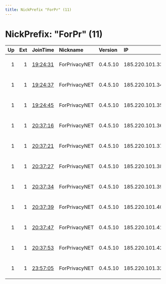 ```yaml
---
title: NickPrefix "ForPr" (11)
---
```


# NickPrefix: "ForPr" (11)

|   Up |   Ext | JoinTime                                                                                            | Nickname      | Version   | IP             | AS                     | CC   |   ORp |   Dirp | OS    | Contact                           |   eFamMembers |
|-----:|------:|:----------------------------------------------------------------------------------------------------|:--------------|:----------|:---------------|:-----------------------|:-----|------:|-------:|:------|:----------------------------------|--------------:|
|    1 |     1 | [19:24:31](https://metrics.torproject.org/rs.html#details/E49F3696DC13946A68DF2AAA6EDA460BC15D8F03) | ForPrivacyNET | 0.4.5.10  | 185.220.101.33 | CIA TRIAD SECURITY LLC | us   | 10033 |   1033 | Linux | abuse@for-privacy.net email:admin |            11 |
|    1 |     1 | [19:24:37](https://metrics.torproject.org/rs.html#details/BEE071E521A47C740C9F6184FEBCF78BFF5F1275) | ForPrivacyNET | 0.4.5.10  | 185.220.101.34 | CIA TRIAD SECURITY LLC | us   | 10034 |   1034 | Linux | abuse@for-privacy.net email:admin |            11 |
|    1 |     1 | [19:24:45](https://metrics.torproject.org/rs.html#details/99EBA72BA08EF99A3E0AE4DBFD2792BF2A18C465) | ForPrivacyNET | 0.4.5.10  | 185.220.101.35 | CIA TRIAD SECURITY LLC | us   | 10035 |   1035 | Linux | abuse@for-privacy.net email:admin |            11 |
|    1 |     1 | [20:37:16](https://metrics.torproject.org/rs.html#details/24FDF4754BB3775A6D54E078DCBBCA43D7B1B07E) | ForPrivacyNET | 0.4.5.10  | 185.220.101.36 | CIA TRIAD SECURITY LLC | us   | 10036 |   1036 | Linux | abuse@for-privacy.net email:admin |            11 |
|    1 |     1 | [20:37:21](https://metrics.torproject.org/rs.html#details/8748A5C2CE8BE8B6099011DABBD736DBA1FABD61) | ForPrivacyNET | 0.4.5.10  | 185.220.101.37 | CIA TRIAD SECURITY LLC | us   | 10037 |   1037 | Linux | abuse@for-privacy.net email:admin |            11 |
|    1 |     1 | [20:37:27](https://metrics.torproject.org/rs.html#details/FF5D538B72DAC854D4C8FE3A637C242F5B54649A) | ForPrivacyNET | 0.4.5.10  | 185.220.101.38 | CIA TRIAD SECURITY LLC | us   | 10038 |   1038 | Linux | abuse@for-privacy.net email:admin |            11 |
|    1 |     1 | [20:37:34](https://metrics.torproject.org/rs.html#details/7ABED1F6664D1153F1402838D3B32AF6F2CABE17) | ForPrivacyNET | 0.4.5.10  | 185.220.101.39 | CIA TRIAD SECURITY LLC | us   | 10039 |   1039 | Linux | abuse@for-privacy.net email:admin |            11 |
|    1 |     1 | [20:37:39](https://metrics.torproject.org/rs.html#details/776542D611661D6FE3839FE2D7AFB92A435C5D81) | ForPrivacyNET | 0.4.5.10  | 185.220.101.40 | CIA TRIAD SECURITY LLC | us   | 10040 |   1040 | Linux | abuse@for-privacy.net email:admin |            11 |
|    1 |     1 | [20:37:47](https://metrics.torproject.org/rs.html#details/20209021CE8B8732F8EE57D313A36FF8DC823E5E) | ForPrivacyNET | 0.4.5.10  | 185.220.101.41 | CIA TRIAD SECURITY LLC | us   | 10041 |   1041 | Linux | abuse@for-privacy.net email:admin |            11 |
|    1 |     1 | [20:37:53](https://metrics.torproject.org/rs.html#details/11A2C7E4629BC8F2AE8188CFF6421F1FBDD2A8CE) | ForPrivacyNET | 0.4.5.10  | 185.220.101.42 | CIA TRIAD SECURITY LLC | us   | 10042 |   1042 | Linux | abuse@for-privacy.net email:admin |            11 |
|    1 |     1 | [23:57:05](https://metrics.torproject.org/rs.html#details/2DF03D7B158DAE2EAF76078775451F1769506451) | ForPrivacyNET | 0.4.5.10  | 185.220.101.32 | CIA TRIAD SECURITY LLC | us   | 10032 |   1032 | Linux | abuse@for-privacy.net email:admin |            11 |
